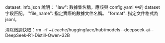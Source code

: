 dataset_info.json 說明：
"law": 數據集名稱，應該與 config.yaml 中的 dataset 字段匹配。
"file_name": 指定實際的數據文件名稱。
"format": 指定文件格式為 jsonl。

清除微調快取：rm -rf ~/.cache/huggingface/hub/models--deepseek-ai--DeepSeek-R1-Distill-Qwen-32B